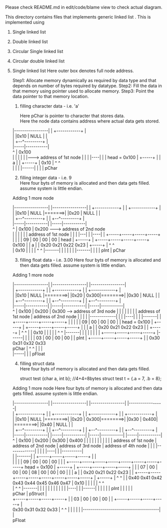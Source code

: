 Please check README.md in edit/code/blame view to check actual diagram.

This directory contains files that implements generic linked list .
This is implemented using 
1. Single linked list
2. Double linked list 
3. Circular Single linked list 
4. Circular double linked list 




1. Single linked list 
    Here outer box denotes full node address. 
    
	Step1: Allocate memory dynamically as required by data type 
	       and that depends on number of bytes required by datatype.
	Step2: Fill the data in that memory using pointer used to allocate memory. 
	Step3: Point the data pointer to that memory location.
   
   1. filling character data - i.e. 'a'  
   
       Here pChar is pointer to character that stores data.         
       Here the node data contains address where actual data gets stored.
   
   |-----------------|
   |  +------------+ |     
   |  |0x10 | NULL | |        
   |  +--^---------+ |    
   |-----|-----------|              
     ^   |   0x100       
     |   |     |
     |   |     |---> address of 1st node
     |   |
     |   |----|
     |        |
head = 0x100  |    +-----+ 
              |    |  a  |
              |    +-----+
              |     0x10 
              |      ^ ^  
              |      | |
              |------| |
                       |
                       |
                     pChar									 
	
   2. filling integer data - i.e. 9  
      Here four byts of memory is allocated and then data gets filled. 
	  assume system is little endian.
	  
   Adding 1 more node 
   
   |-----------------|      |-----------------|
   |  +------------+ |      |  +------------+ |     
   |  |0x10 | NULL |=======>|  |0x20 | NULL | |        
   |  +--^---------+ |      |  +--^---------+ |    
   |-----|-----------|      |-----|-----------|              
     ^   |   0x100                |    0x200 ---> address of 2nd node   
     |   |     |                  |
     |   |  address of 1st node   |
     |   |                        |---|
     |   |----|                       |     +-----+-----+-----+-----+
     |        |                       |     | 09  |  00 | 00  | 00  |
    head      |    +-----+            |     +-----+-----+-----+-----+
    0x100     |    |  a  |            |      0x20   0x21  0x22  0x23
              |    +-----+            |       ^ ^  
              |      0x10             |       | |
              |       ^ ^             |-------| |
              |       | |                       |
              |-------| |                       |
                        |                      pInt 
                        |
                       pChar									 

   
   
                                                             
     
   3. filling float data - i.e. 3.00 
      Here four byts of memory is allocated and then data gets filled. 
	  assume system is little endian.
	  
   Adding 1 more node 
   
   |-----------------|       |-----------------|       |-----------------|   
   |  +------------+ |       |  +------------+ |       |  +------------+ |     
   |  |0x10 | NULL |========>|  |0x20 | 0x300|========>|  |0x30 | NULL | |       
   |  +--^---------+ |       |  +--^---------+ |       |  +--^---------+ |    
   |-----|-----------|       |-----|-----------|       |-----|-----------|              
     ^   |   0x100                 |    0x200                |    0x300 --> address of 3rd node 
     |   |     |                   |      |                  |
     |   |  address of 1st node    |   address of 2nd node   |
     |   |                         |                         |-------------|
     |   |                         |----|                                  |
     |   |-------|                      |     +-----+-----+-----+-----+    |
     |           |                      |     | 09  |  00 | 00  | 00  |    |
head = 0x100     |   +-----+            |     +-----+-----+-----+-----+    |
                 |   |  a  |            |      0x20   0x21  0x22  0x23     |
                 |   +-----+            |       ^ ^                        |
                 |     0x10             |       | |                        | 
                 |      ^ ^             |-------| |                        | 
                 |      | |                       |                        |    +-----+-----+-----+-----+
                 |------| |                       |                        |    | 03  |  00 | 00  | 00  |
                          |                      pInt                      |    +-----+-----+-----+-----+
                          |                                                |      0x30  0x31  0x32  0x33     
                          pChar                                            |     ^ ^
                                                                           |     | |       
                                                                           |-----| |
                                                                                   |
                                                                                pFloat 

	 	
		
	4. filling struct data  
    Here four byts of memory is allocated and then data gets filled. 
	  
       struct test
       {char a, int b};	   //4+4=8bytes
        struct test t = {.a = 7, .b = 8}; 
	
    Adding 1 more node 
      Here four byts of memory is allocated and then data gets filled. 
	  assume system is little endian.
	  
                                                             
     
   
   |-----------------|       |-----------------|       |-----------------|         |-----------------|   
   |  +------------+ |       |  +------------+ |       |  +------------+ |         |  +------------+ |     
   |  |0x10 | NULL |========>|  |0x20 | 0x300|========>|  |0x30 | 0x400| |========>|  |0x40 | NULL | |       
   |  +--^---------+ |       |  +--^---------+ |       |  +--^---------+ |         |  +--^---------+ |    
   |-----|-----------|       |-----|-----------|       |-----|-----------|         |-----|-----------|              
     ^   |   0x100                 |    0x200                |    0x300                  |   0x400
     |   |     |                   |      |                  |     |                     |    |
     |   |  address of 1st node    |   address of 2nd node   |    address of 3rd node    |   address of 4th node
     |   |                         |                         |-------------|             |
     |   |                         |----|                                  |  |----------|     
     |   |-------|                      |     +-----+-----+-----+-----+    |  |  
     |           |                      |     | 09  |  00 | 00  | 00  |    |  |  +-----+-----+-----+-----+-----+-----+-----+-----+
head = 0x100     |   +-----+            |     +-----+-----+-----+-----+    |  |  | 07  |  00 | 00  | 00  | 08  |  00 | 00  | 00  |
                 |   |  a  |            |      0x20   0x21  0x22  0x23     |  |  +-----+-----+-----+-----+-----+-----+-----+-----+ 
                 |   +-----+            |       ^ ^                        |  |    0x40  0x41  0x42  0x43  0x44  0x45  0x46  0x47
                 |     0x10             |       | |                        |  |    ^ ^   
                 |      ^ ^             |-------| |                        |  |    | |
                 |      | |                       |                        |  |----| | 
                 |------| |                       |                        |         |
                          |                      pInt                      |         |
                          |                                                |         |   
                          pChar                                            |       pStruct
                                                                           |            
                                 +-----+-----+-----+-----+                 |
                                 | 03  | 00  | 00  | 00  |                 |
                                 +-----+-----+-----+-----+                 |                                  
                                  0x30  0x31  0x32  0x33                   |
                                  ^ ^                                      |
                                  | |                                      |
                                  | |--------------------------------------| 
                                  |                     
                                pFloat
